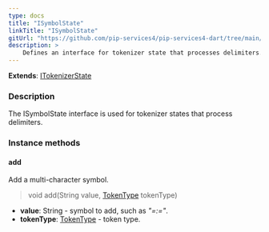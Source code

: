 ```yaml
---
type: docs
title: "ISymbolState"
linkTitle: "ISymbolState"
gitUrl: "https://github.com/pip-services4/pip-services4-dart/tree/main/pip-services4-expressions-dart"
description: > 
    Defines an interface for tokenizer state that processes delimiters.
---
```


**Extends**: [ITokenizerState](../itokenizer_state)

### Description

The ISymbolState interface is used for tokenizer states that process delimiters.

### Instance methods

#### add
Add a multi-character symbol.

> void add(String value, [TokenType](../token_type) tokenType)

- **value**: String - symbol to add, such as *"=:="*.
- **tokenType**: [TokenType](../token_type) - token type.
